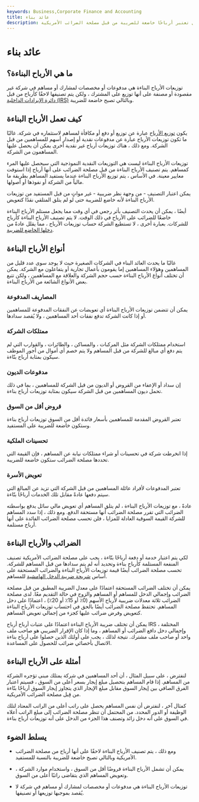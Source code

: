 ```yaml
---
keywords: Business,Corporate Finance and Accounting
title: عائد بناء
description: توزيعات الأرباح البناءة هو مفهوم لا يتم فيه تصنيف التوزيعات للمساهمين على أرباح الأسهم ولكن لا تزال تعتبر أرباحًا خاضعة للضريبة من قبل مصلحة الضرائب الأمريكية.
---
```


# عائد بناء
## ما هي الأرباح البناءة؟

توزيعات الأرباح البناءة هي مدفوعات أو مخصصات لمشارك أو مساهم في شركة غير مقصودة أو مصنفة على أنها توزيع على المشترك ، ولكن يتم تصنيفها لاحقًا كأرباح من قبل [دائرة الإيرادات الداخلية (IRS)](/irs) وبالتالي تصبح خاضعة للضريبة.

## كيف تعمل الأرباح البناءة

يكون [توزيع الأرباح](/dividend) عبارة عن توزيع أو دفع أو مكافأة لمساهم لاستثماره في شركة. غالبًا ما تكون توزيعات الأرباح عبارة عن مدفوعات نقدية أو إصدار أسهم للمساهمين من قبل الشركة. ومع ذلك ، هناك توزيعات أرباح غير نقدية أخرى يمكن أن يحصل عليها المساهمون من الشركة.

توزيعات الأرباح البناءة ليست هي التوزيعات النقدية النموذجية التي سيحصل عليها المرء كمساهم. يتم تصنيف الأرباح البناءة من قبل مصلحة الضرائب على أنها أرباح إذا استوفت معايير معينة. في الأساس ، يتم توزيع الأرباح البناءة عندما يستفيد المساهم بطريقة ما مالياً من الشركة أو نفوذها أو أصولها.

يمكن اعتبار التصنيف - من وجهة نظر ضريبية - غير مواتٍ من قبل المستفيد من توزيعات الأرباح البناءة لأنه خاضع للضريبة حتى لو لم يتلق المتلقي نقدًا كتعويض.

أيضًا ، يمكن أن يحدث التصنيف بأثر رجعي في أي وقت مما يجعل مستلم الأرباح البناءة خاضعًا للضرائب على الأرباح في ذلك الوقت. لا يتم تصنيف الأرباح البناءة كأرباح للشركات. بعبارة أخرى ، لا تستطيع الشركة حساب توزيعات الأرباح ، مما يقلل عادةً من [دخلها الخاضع للضريبة](/taxableincome).

## أنواع الأرباح البناءة

غالبًا ما يحدث العائد البناء في الشركات الصغيرة حيث لا يوجد سوى عدد قليل من المساهمين وهؤلاء المساهمين إما يقومون بأعمال تجارية أو يتفاعلون مع الشركة. يمكن أن تختلف أنواع الأرباح البناءة حسب حجم الشركة والعلاقة مع المساهمين ، ولكن تتبع بعض الأنواع الشائعة من الأرباح البناءة.

### المصاريف المدفوعة

يمكن أن تتضمن توزيعات الأرباح البناءة أي تعويضات عن النفقات المدفوعة للمساهمين أو إذا كانت الشركة تدفع نفقات أحد المساهمين ، ولا يُقصد سدادها.

### ممتلكات الشركة

استخدام ممتلكات الشركة مثل المركبات ، والمساكن ، والطائرات ، والقوارب التي لم يتم دفع أي مبالغ للشركة من قبل المساهم ولا يتم خصم أي أموال من أجور الموظف سيكون بمثابة أرباح بنّاءة.

### مدفوعات الديون

إن سداد أو الإعفاء من القروض أو الديون من قبل الشركة للمساهمين ، بما في ذلك تحمل ديون المساهمين من قبل الشركة سيكون بمثابة توزيعات أرباح بناءة.

### قروض أقل من السوق

تعتبر القروض المقدمة للمساهمين بأسعار فائدة أقل من السوق توزيعات أرباح بناءة وستكون خاضعة للضريبة على المستفيد.

### تحسينات الملكية

إذا انخرطت شركة في تحسينات أو شراء ممتلكات نيابة عن المساهم ، فإن القيمة التي تحددها مصلحة الضرائب ستكون خاضعة للضريبة.

### تعويض الأسرة

تعتبر المدفوعات لأفراد عائلة المساهمين من قبل الشركة التي تزيد عن المبالغ التي سيتم دفعها عادةً مقابل تلك الخدمات أرباحًا بنّاءة.

عادةً ، مع توزيعات الأرباح البناءة ، لم يتلق المساهم أي تعويض مالي سائل يدفع بواسطته الضرائب التي تقرر مصلحة الضرائب أنها مستحقة الدفع. ومع ذلك ، إذا سدد المساهم للشركة القيمة السوقية العادلة للمزايا ، فلن تحسب مصلحة الضرائب الفائدة على أنها أرباح مستلمة.

## الضرائب والأرباح البناءة

لكي يتم اعتبار خدمة أو دفعة أرباحًا بنّاءة ، يجب على مصلحة الضرائب الأمريكية تصنيف المنفعة المستلمة كأرباح بناءة وتحديد أنه لم يتم سدادها من قبل المساهم للشركة. تحسب مصلحة الضرائب أيضًا قيمة توزيعات الأرباح البناءة والضرائب المستحقة على أساس [شريحة ضريبة الدخل الهامشية](/marginaltaxrate) للمساهم.

يمكن أن تختلف الضرائب المستحقة اعتمادًا على معدل الضريبة المطبق من قبل مصلحة الضرائب وإجمالي الدخل للمساهم أو المساهم والزوج في حالة التقديم معًا. لدى مصلحة الضرائب ثلاثة معدلات ضريبية لأرباح الأسهم (0٪ أو 15٪ أو 20٪) ، اعتمادًا على دخل المساهم. تحتفظ مصلحة الضرائب أيضًا بالحق في احتساب توزيعات الأرباح البناءة كتعويض وفرض ضرائب عليها كجزء من إجمالي تعويض المساهم.

يمكن أن تختلف ضريبة الأرباح البناءة اعتمادًا على عتبات أرباح أرباح IRS المختلفة ، وإجمالي دخل دافع الضرائب أو المساهم ، وما إذا كان الإقرار الضريبي هو صاحب ملف واحد أو صاحب ملف مشترك. نتيجة لذلك ، يجب على أولئك الذين حصلوا على أرباح بناءة الاتصال بأخصائي ضرائب للحصول على المساعدة.

## أمثلة على الأرباح البناءة

لنفترض ، على سبيل المثال ، أن أحد المساهمين في شركة يمتلك مبنى تؤجره الشركة من المساهم. إذا قام المساهم بتحصيل مبلغ إيجار بسعر أعلى من السوق ، فسيتم اعتبار الفرق الصافي بين إيجار السوق مقابل مبلغ الإيجار الذي يتجاوز إيجار السوق أرباحًا بنّاءة من قِبل مصلحة الضرائب الأمريكية.

كمثال آخر ، لنفترض أن نفس المساهم يحصل على راتب أعلى من الراتب المعتاد لتلك الوظيفة أو الدور المحدد. من المحتمل أن تنظر مصلحة الضرائب إلى مبلغ الراتب أعلاه في السوق على أنه دخل زائد وتصنف هذا الجزء من الدخل على أنه توزيعات أرباح بناءة.

## يسلط الضوء

- ومع ذلك ، يتم تصنيف الأرباح البناءة لاحقًا على أنها أرباح من مصلحة الضرائب الأمريكية وبالتالي تصبح خاضعة للضريبة بالنسبة للمستفيد.

- يمكن أن تشمل الأرباح البناءة قروضًا أقل من السوق ، واستخدام موارد الشركة ، وتعويض المساهم الذي يتقاضى راتبًا أعلى من السوق.

- توزيعات الأرباح البناءة هي مدفوعات أو مخصصات لمشارك أو مساهم في شركة لا يُقصد بموجبها توزيعها أو تصنيفها.

